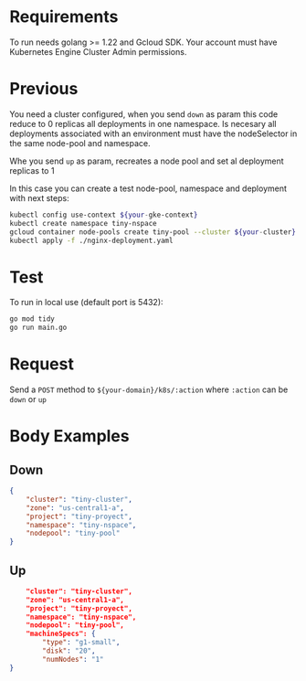 # Requirements
To run needs golang >= 1.22 and Gcloud SDK. Your account must have Kubernetes Engine Cluster Admin permissions.

# Previous
You need a cluster configured, when you send `down` as param this code reduce to 0 replicas all deployments in one namespace. Is necesary all deployments associated with an environment must have the nodeSelector in the same node-pool and namespace.

Whe you send `up` as param, recreates a node pool and set al deployment replicas to 1

In this case you can create a test node-pool, namespace and deployment with next steps:

```bash
kubectl config use-context ${your-gke-context}
kubectl create namespace tiny-nspace
gcloud container node-pools create tiny-pool --cluster ${your-cluster} --machine-type=g1-small --disk-size=20 --num-nodes=1 --zone ${cluster-zone} --async
kubectl apply -f ./nginx-deployment.yaml 
```

# Test 
To run in local use (default port is 5432): 
```bash
go mod tidy
go run main.go
```

# Request
Send a `POST` method to `${your-domain}/k8s/:action` where `:action` can be `down` or `up`

# Body Examples
## Down
```JSON
{
	"cluster": "tiny-cluster",
	"zone": "us-central1-a",
	"project": "tiny-proyect",
	"namespace": "tiny-nspace",
	"nodepool": "tiny-pool"
}
```

## Up

```JSON
	"cluster": "tiny-cluster",
	"zone": "us-central1-a",
	"project": "tiny-proyect",
	"namespace": "tiny-nspace",
	"nodepool": "tiny-pool",
	"machineSpecs": {
		"type": "g1-small",
		"disk": "20",
		"numNodes": "1"
}
```

